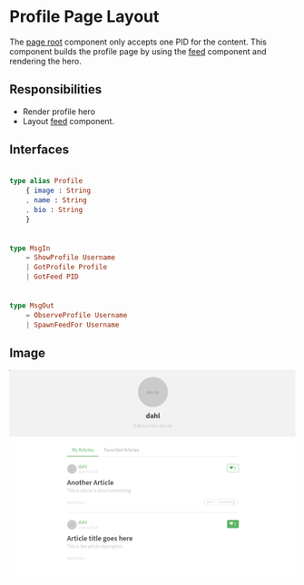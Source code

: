# Profile Page Layout

The [page root] component only accepts one PID for
the content. This component builds the profile page
by using the [feed] component and rendering the hero.

## Responsibilities

- Render profile hero
- Layout [feed] component.

## Interfaces

```elm

type alias Profile
    { image : String
    , name : String
    , bio : String
    }


type MsgIn
    = ShowProfile Username
    | GotProfile Profile
    | GotFeed PID


type MsgOut
    = ObserveProfile Username
    | SpawnFeedFor Username


```

## Image

![Profile page screenshot](img/Profile1.png)


[feed]: ArticleList.md
[page root]: PageRoot.md
